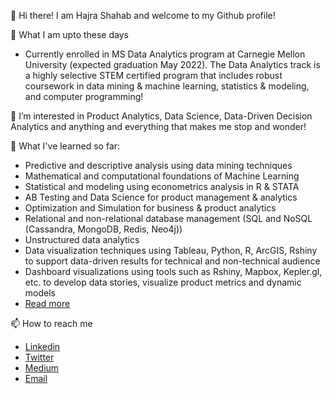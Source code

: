 👋 Hi there! I am Hajra Shahab and welcome to my Github profile!

🌱 What I am upto these days

- Currently enrolled in MS Data Analytics program at Carnegie Mellon University (expected graduation May 2022). The Data Analytics track is a highly selective STEM certified program that includes robust coursework in data mining & machine learning, statistics & modeling, and computer programming!


👀 I’m interested in Product Analytics, Data Science, Data-Driven Decision Analytics and anything and everything that makes me stop and wonder!

🌱 What I've learned so far:

- Predictive and descriptive analysis using data mining techniques 
- Mathematical and computational foundations of Machine Learning 
- Statistical and modeling using econometrics analysis in R & STATA
- AB Testing and Data Science for product management & analytics 
- Optimization and Simulation for business & product analytics 
- Relational and non-relational database management (SQL and NoSQL (Cassandra, MongoDB, Redis, Neo4j))
- Unstructured data analytics 
- Data visualization techniques using Tableau, Python, R, ArcGIS, Rshiny to support data-driven results for technical and non-technical audience 
- Dashboard visualizations using tools such as Rshiny, Mapbox, Kepler.gl, etc. to develop data stories, visualize product metrics and dynamic models
- [Read more](https://hajrashahab.github.io/)

📫 How to reach me 

- [Linkedin](https://www.linkedin.com/in/hajrashahab/)
- [Twitter](https://twitter.com/HajraShahab)
- [Medium](https://hajrashahab.medium.com/)
- [Email](hajrashahab05@gmail.com)

<!---
HajraShahab/HajraShahab is a ✨ special ✨ repository because its `README.md` (this file) appears on your GitHub profile.
You can click the Preview link to take a look at your changes.
--->

